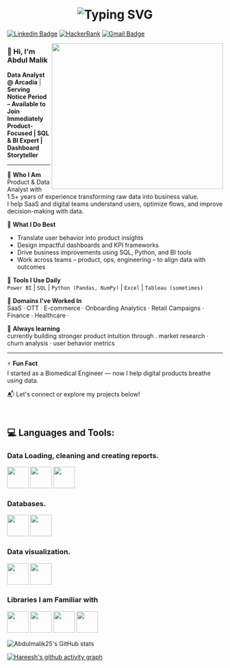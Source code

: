 <h1 align="center">
  <img src="https://readme-typing-svg.demolab.com?font=Fira+Code&weight=500&size=28&pause=1000&color=F70000&center=true&vCenter=true&width=435&lines=Hi!+I'm+Abdul+Malik+%F0%9F%99%82;Product+%26+Data+Analyst;Good+to+see+you+here+%F0%9F%A4%9D" alt="Typing SVG" />
</h1>

[![Linkedin Badge](https://img.shields.io/badge/LinkedIn-0077B5?style=for-the-badge&logo=linkedin&logoColor=white)](https://www.linkedin.com/in/abdulmalik2001/)  [![HackerRank](https://img.shields.io/badge/-Hackerrank-00883A?style=for-the-badge&logo=HackerRank&logoColor=white)](https://www.hackerrank.com/profile/abumalik2592) [![Gmail Badge](https://img.shields.io/badge/Gmail-D14836?style=for-the-badge&logo=gmail&logoColor=white&link=mailto:abdul.malikite@gmail.com)](mailto:abdul.malikite@gmail.com) 


<img align="right" src="https://github.com/Pravesh-Agarwal/Pravesh-Agarwal/blob/main/assets/data-science-giphy.gif" width="400" height="340">


<h3>


### 👋 Hi, I'm Abdul Malik

**Data Analyst @ Arcadia** | **Serving Notice Period – Available to Join Immediately**  
**Product-Focused | SQL & BI Expert | Dashboard Storyteller**

---

🔹 **Who I Am**  
Product & Data Analyst with 1.5+ years of experience transforming raw data into business value.  
I help SaaS and digital teams understand users, optimize flows, and improve decision-making with data.

🔹 **What I Do Best**  
- Translate user behavior into product insights  
- Design impactful dashboards and KPI frameworks  
- Drive business improvements using SQL, Python, and BI tools  
- Work across teams – product, ops, engineering – to align data with outcomes

🔹 **Tools I Use Daily**  
`Power BI` | `SQL` | `Python (Pandas, NumPy)` | `Excel` | `Tableau (sometimes)`

🔹 **Domains I've Worked In**  
SaaS · OTT · E-commerce · Onboarding Analytics · Retail Campaigns · Finance · Healthcare · 

🔹 **Always learning**  
 currently building stronger product intuition through . market research · churn analysis · user behavior metrics 

---
⚡ **Fun Fact**  
I started as a Biomedical Engineer — now I help digital products breathe using data.

📬 Let's connect or explore my projects below!

<br>

## 💻 Languages and Tools:
### Data Loading, cleaning and creating reports.
 <img height="50" width="50" src="https://img.icons8.com/?size=48&id=117561&format=png" />     <img height="50" width="50" src="https://img.icons8.com/?size=80&id=1Jl2zpR0qXAw&format=png" />    <img height="50" width="50" src="https://img.icons8.com/color/48/000000/mysql-logo.png"/> 

### Databases.
<img height="50" width="50" src="https://img.icons8.com/?size=48&id=yAk24Bd8TOKS&format=png"/> <img height="50" width="50" src="https://img.icons8.com/color/48/000000/mysql-logo.png"/> 

### Data visualization.
<img height="50" width="50" src="https://img.icons8.com/?size=48&id=9Kvi1p1F0tUo&format=png" />       <img height="50" width="50" src="https://img.icons8.com/?size=48&id=Ny0t2MYrJ70p&format=png" />

### Libraries I am Familiar with
<img height="50" width="50" src="https://img.icons8.com/?size=48&id=aR9CXyMagKIS&format=png"/>  <img height="50" width="50" src="https://img.icons8.com/?size=48&id=xSkewUSqtErH&format=png"/> <img height="50" width="50" src="https://seaborn.pydata.org/_images/logo-tall-lightbg.svg"/>  <img height="50" src="https://upload.wikimedia.org/wikipedia/commons/0/05/Scikit_learn_logo_small.svg"/> 


![Abdulmalik25's GitHub stats](https://github-readme-stats.vercel.app/api?username=Abdulmalik25&show_icons=true&theme=radical)

[![Hareesh's github activity graph](https://github-readme-activity-graph.vercel.app/graph?username=Abdulmalik25&bg_color=000000&color=ffffff&line=51f565&point=ffffff&area=true&hide_border=true)](https://github.com/ashutosh00710/github-readme-activity-graph)
